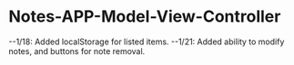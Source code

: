 # Notes-APP-Model-View-Controller
--1/18: Added localStorage for listed items.
--1/21: Added ability to modify notes, and buttons for note removal.
